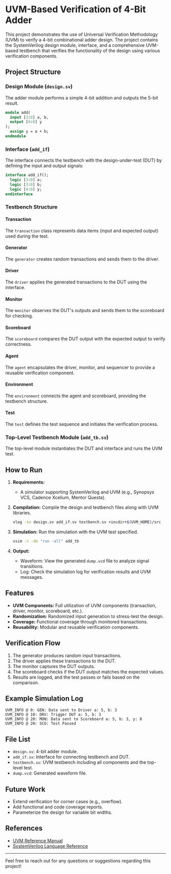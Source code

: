 # UVM-Based Verification of 4-Bit Adder

This project demonstrates the use of Universal Verification Methodology (UVM) to verify a 4-bit combinational adder design. The project contains the SystemVerilog design module, interface, and a comprehensive UVM-based testbench that verifies the functionality of the design using various verification components.

## Project Structure

### Design Module (`design.sv`)

The adder module performs a simple 4-bit addition and outputs the 5-bit result.

```systemverilog
module add(
  input [3:0] a, b,
  output [4:0] y
);
  assign y = a + b;
endmodule
```

### Interface (`add_if`)

The interface connects the testbench with the design-under-test (DUT) by defining the input and output signals:

```systemverilog
interface add_if();
  logic [3:0] a;
  logic [3:0] b;
  logic [4:0] y;
endinterface
```

### Testbench Structure

#### Transaction

The `transaction` class represents data items (input and expected output) used during the test.

#### Generator

The `generator` creates random transactions and sends them to the driver.

#### Driver

The `driver` applies the generated transactions to the DUT using the interface.

#### Monitor

The `monitor` observes the DUT's outputs and sends them to the scoreboard for checking.

#### Scoreboard

The `scoreboard` compares the DUT output with the expected output to verify correctness.

#### Agent

The `agent` encapsulates the driver, monitor, and sequencer to provide a reusable verification component.

#### Environment

The `environment` connects the agent and scoreboard, providing the testbench structure.

#### Test

The `test` defines the test sequence and initiates the verification process.

### Top-Level Testbench Module (`add_tb.sv`)

The top-level module instantiates the DUT and interface and runs the UVM test.

## How to Run

1. **Requirements:**

   - A simulator supporting SystemVerilog and UVM (e.g., Synopsys VCS, Cadence Xcelium, Mentor Questa).

2. **Compilation:**
   Compile the design and testbench files along with UVM libraries.

   ```bash
   vlog -sv design.sv add_if.sv testbench.sv +incdir+$(UVM_HOME)/src
   ```

3. **Simulation:**
   Run the simulation with the UVM test specified.

   ```bash
   vsim -c -do "run -all" add_tb
   ```

4. **Output:**

   - Waveform: View the generated `dump.vcd` file to analyze signal transitions.
   - Log: Check the simulation log for verification results and UVM messages.

## Features

- **UVM Components:** Full utilization of UVM components (transaction, driver, monitor, scoreboard, etc.).
- **Randomization:** Randomized input generation to stress-test the design.
- **Coverage:** Functional coverage through monitored transactions.
- **Reusability:** Modular and reusable verification components.

## Verification Flow

1. The generator produces random input transactions.
2. The driver applies these transactions to the DUT.
3. The monitor captures the DUT outputs.
4. The scoreboard checks if the DUT output matches the expected values.
5. Results are logged, and the test passes or fails based on the comparison.

## Example Simulation Log

```
UVM_INFO @ 0: GEN: Data sent to Driver a: 5, b: 3
UVM_INFO @ 10: DRV: Trigger DUT a: 5, b: 3
UVM_INFO @ 20: MON: Data sent to Scoreboard a: 5, b: 3, y: 8
UVM_INFO @ 20: SCO: Test Passed
```

## File List

- `design.sv`: 4-bit adder module.
- `add_if.sv`: Interface for connecting testbench and DUT.
- `testbench.sv`: UVM testbench including all components and the top-level test.
- `dump.vcd`: Generated waveform file.

## Future Work

- Extend verification for corner cases (e.g., overflow).
- Add functional and code coverage reports.
- Parameterize the design for variable bit widths.

## References

- [UVM Reference Manual](https://www.accellera.org/)
- [SystemVerilog Language Reference](https://www.ieee.org/)

---

Feel free to reach out for any questions or suggestions regarding this project!

